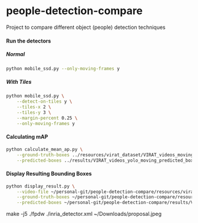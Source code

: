 # people-detection-compare
Project to compare different object (people) detection techniques


#### Run the detectors

##### Normal
```bash
python mobile_ssd.py --only-moving-frames y
```

##### With Tiles
```bash
python mobile_ssd.py \
    --detect-on-tiles y \
    --tiles-x 2 \
    --tiles-y 3 \
    --margin-percent 0.25 \
    --only-moving-frames y
```
    

#### Calculating mAP
```bash
python calculate_mean_ap.py \
    --ground-truth-boxes ../resources/virat_dataset/VIRAT_videos_moving_ground_truth_boxes.json \
    --predicted-boxes ../results/VIRAT_videos_yolo_moving_predicted_boxes.json
```

#### Display Resulting Bounding Boxes
```bash
python display_result.py \
    --video-file ~/personal-git/people-detection-compare/resources/virat_dataset/VIRAT_S_010000_00_000000_000165.mp4 \
    --ground-truth-boxes ~/personal-git/people-detection-compare/resources/virat_dataset/VIRAT_S_010000_00_000000_000165_ground_truth_boxes.json \
    --predicted-boxes ~/personal-git/people-detection-compare/results/VIRAT_S_010000_00_000000_000165_mobile_ssd_predicted_boxes.json
```


make -j5
./fpdw ./inria_detector.xml ~/Downloads/proposal.jpeg